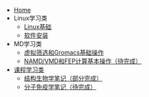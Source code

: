 - [Home](/_coverpage.md)
- Linux学习类
  - [Linux基础](/Linux/Linux-fundamental.md)
  - [软件安装](/Linux/Prepare-for-the-computer.md)
- MD学习类
  - [虚拟筛选和Gromacs基础操作](/MD/UROPS-run-and-result.md)
  - [NAMD/VMD和FEP计算基本操作（待完成）](/MD/FYP-notes.md)
- [课程学习类](/course/README.md)
  - [结构生物学笔记（部分完成）](/course/structural-biology/sb-outline.md)
  - [分子免疫学笔记（待完成）](/course/molecular-immunology)
